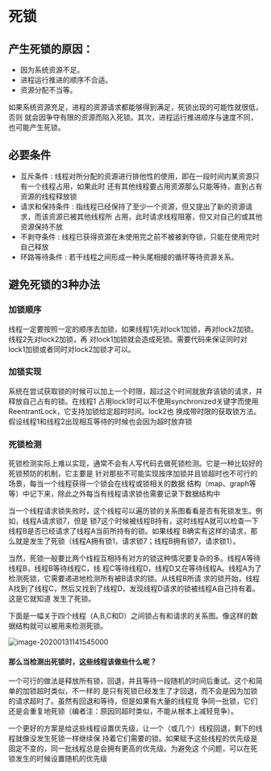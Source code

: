 # 死锁
## 产生死锁的原因：
* 因为系统资源不足。
* 进程运行推进的顺序不合适。
* 资源分配不当等。

如果系统资源充足，进程的资源请求都能够得到满足，死锁出现的可能性就很低，否则
就会因争夺有限的资源而陷入死锁。其次，进程运行推进顺序与速度不同，也可能产生死锁。
## 必要条件
* 互斥条件 : 线程对所分配的资源进行排他性的使用，即在一段时间内某资源只有一个线程占用，如果此时
还有其他线程要占用资源那么只能等待，直到占有资源的线程释放锁
* 请求和保持条件 : 指线程已经保持了至少一个资源，但又提出了新的资源请求，而该资源已被其他线程所
占用，此时请求线程阻塞，但又对自己的或其他资源保持不放
* 不剥夺条件 : 线程已获得资源在未使用完之前不被被剥夺锁，只能在使用完时自己释放
* 环路等待条件 : 若干线程之间形成一种头尾相接的循环等待资源关系。

## 避免死锁的3种办法
### 加锁顺序
线程一定要按照一定的顺序去加锁，如果线程1先对lock1加锁，再对lock2加锁。线程2先对lock2加锁，再
对lock1加锁就会造成死锁。需要代码来保证同时对lock1加锁或者同时对lock2加锁才可以。
### 加锁实现
系统在尝试获取锁的时候可以加上一个时限，超过这个时间就放弃该锁的请求，并释放自己占有的锁。在线程1
占用lock1时可以不使用synchronized关键字而使用ReentrantLock，它支持加锁给定超时时间。lock2也
换成带时限的获取锁方法。假设线程1和线程2出现相互等待的时候也会因为超时放弃锁
### 死锁检测
死锁检测实际上难以实现，通常不会有人写代码去做死锁检测。它是一种比较好的死锁预防的机制，它主要是
针对那些不可能实现按序加锁并且锁超时也不可行的场景，每当一个线程获得一个锁会在线程或锁相关的数据
结构（map、graph等等）中记下来，除此之外每当有线程请求锁也需要记录下数据结构中

当一个线程请求锁失败时，这个线程可以遍历锁的关系图看看是否有死锁发生。例如，线程A请求锁7，但是
锁7这个时候被线程B持有，这时线程A就可以检查一下线程B是否已经请求了线程A当前所持有的锁。如果线程
B确实有这样的请求，那么就是发生了死锁（线程A拥有锁1，请求锁7；线程B拥有锁7，请求锁1）。

当然，死锁一般要比两个线程互相持有对方的锁这种情况要复杂的多。线程A等待线程B，线程B等待线程C，线
程C等待线程D，线程D又在等待线程A。线程A为了检测死锁，它需要递进地检测所有被B请求的锁。从线程B所请
求的锁开始，线程A找到了线程C，然后又找到了线程D，发现线程D请求的锁被线程A自己持有着。这是它就知道
发生了死锁。

下面是一幅关于四个线程（A,B,C和D）之间锁占有和请求的关系图。像这样的数据结构就可以被用来检测死锁。

![image-20200131141545000](https://tva1.sinaimg.cn/large/006tNbRwgy1gbfpwac6rij306909v74j.jpg)

#### 那么当检测出死锁时，这些线程该做些什么呢？

一个可行的做法是释放所有锁，回退，并且等待一段随机的时间后重试。这个和简单的加锁超时类似，不一样的
是只有死锁已经发生了才回退，而不会是因为加锁的请求超时了。虽然有回退和等待，但是如果有大量的线程竞
争同一批锁，它们还是会重复地死锁（编者注：原因同超时类似，不能从根本上减轻竞争）。

一个更好的方案是给这些线程设置优先级，让一个（或几个）线程回退，剩下的线程就像没发生死锁一样继续保
持着它们需要的锁。如果赋予这些线程的优先级是固定不变的，同一批线程总是会拥有更高的优先级。为避免这
个问题，可以在死锁发生的时候设置随机的优先级